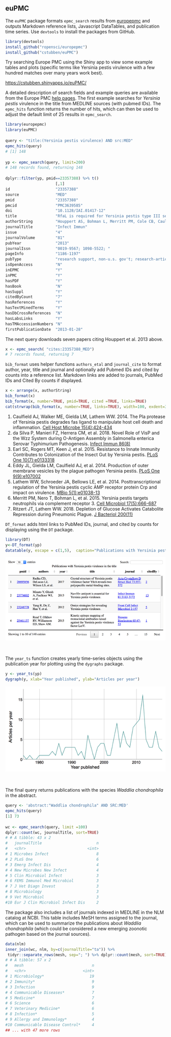 
## euPMC

The `euPMC` package formats `epmc_search` results from
[europepmc] and outputs Markdown
reference lists, Javascript DataTables, and publication time series. Use
`devtools` to install the packages from GitHub.

```r
library(devtools)
install_github("ropensci/europepmc")
install_github("cstubben/euPMC")
```

Try searching Europe PMC using the Shiny app to view some example tables and plots
(specific terms like Yersinia pestis virulence with a few hundred matches over many years work best).

https://cstubben.shinyapps.io/euPMC/


A detailed description of search fields and example queries are available from
the Europe PMC [help pages]. The first
example searches for *Yersinia pestis* virulence in the title from MEDLINE
sources (with pubmed IDs).  The `epmc_hits` function returns the number of
hits, which can then be used to adjust the default limit of 25 results in
`epmc_search`.


```r
library(europepmc)
library(euPMC)

query <- "title:(Yersinia pestis virulence) AND src:MED"
epmc_hits(query)
# [1] 148

yp <- epmc_search(query, limit=200)
# 148 records found, returning 148

dplyr::filter(yp, pmid==23357388) %>% t()
                      [,1]
id                    "23357388"
source                "MED"
pmid                  "23357388"
pmcid                 "PMC3639585"
doi                   "10.1128/IAI.01417-12"
title                 "RfaL is required for Yersinia pestis type III secretion and virulence."
authorString          "Houppert AS, Bohman L, Merritt PM, Cole CB, Caulfield AJ, Lathem WW, Marketon MM."
journalTitle          "Infect Immun"
issue                 "4"
journalVolume         "81"
pubYear               "2013"
journalIssn           "0019-9567; 1098-5522; "
pageInfo              "1186-1197"
pubType               "research support, non-u.s. gov't; research-article; journal article; research ..."
isOpenAccess          "N"
inEPMC                "Y"
inPMC                 "Y"
hasPDF                "Y"
hasBook               "N"
hasSuppl              "Y"
citedByCount          "7"
hasReferences         "Y"
hasTextMinedTerms     "Y"
hasDbCrossReferences  "N"
hasLabsLinks          "Y"
hasTMAccessionNumbers "N"
firstPublicationDate  "2013-01-28"
```


The next query downloads seven papers citing Houppert et al. 2013 above.


```r
x <- epmc_search( "cites:23357388_MED")
# 7 records found, returning 7
```

`bib_format` uses helper functions `authors_etal` and `journal_cite` to format author,
year, title and journal and optionally add Pubmed IDs and cited by counts into a
reference list.  Markdown links are added to journals, PubMed IDs and Cited By counts if displayed.


```r
x <- arrange(x, authorString)
bib_format(x)
bib_format(x, number=TRUE, pmid=TRUE, cited =TRUE, links=TRUE)
cat(strwrap(bib_format(x, number=TRUE, links=TRUE), width=100, exdent=3), sep="\n")
```

1. Caulfield AJ, Walker ME, Gielda LM, Lathem WW. 2014. The Pla protease of Yersinia pestis
   degrades fas ligand to manipulate host cell death and inflammation. [Cell Host Microbe
   15(4):424-434](https://doi.org/10.1016/j.chom.2014.03.005)
2. da Silva P, Manieri FZ, Herrera CM, et al. 2018. Novel Role of VisP and the Wzz System during
   O-Antigen Assembly in Salmonella enterica Serovar Typhimurium Pathogenesis. [Infect Immun
   86(8)](https://doi.org/10.1128/iai.00319-18)
3. Earl SC, Rogers MT, Keen J, et al. 2015. Resistance to Innate Immunity Contributes to
   Colonization of the Insect Gut by Yersinia pestis. [PLoS One
   10(7):e0133318](https://doi.org/10.1371/journal.pone.0133318)
4. Eddy JL, Gielda LM, Caulfield AJ, et al. 2014. Production of outer membrane vesicles by the
   plague pathogen Yersinia pestis. [PLoS One
   9(9):e107002](https://doi.org/10.1371/journal.pone.0107002)
5. Lathem WW, Schroeder JA, Bellows LE, et al. 2014. Posttranscriptional regulation of the Yersinia
   pestis cyclic AMP receptor protein Crp and impact on virulence. [MBio
   5(1):e01038-13](https://doi.org/10.1128/mBio.01038-13)
6. Merritt PM, Nero T, Bohman L, et al. 2015. Yersinia pestis targets neutrophils via complement
   receptor 3. [Cell Microbiol 17(5):666-687](https://doi.org/10.1111/cmi.12391)
7. Ritzert JT, Lathem WW. 2018. Depletion of Glucose Activates Catabolite Repression during
   Pneumonic Plague. [J Bacteriol 200(11)](https://doi.org/10.1128/jb.00737-17)


`DT_format` adds html links to PubMed IDs, journal, and cited by counts for displaying
using the `DT` package.


```r
library(DT)
y<-DT_format(yp)
datatable(y, escape = c(1,5),  caption="Publications with Yersinia pestis virulence in the title")
```

![DataTable](DT.png)

<br>

The `year_ts` function creates yearly time-series objects using the publication year for plotting using the `dygraphs` package.


```r
y <- year_ts(yp)
dygraph(y, xlab="Year published", ylab="Articles per year")
```

![Dygraph](yp.png)

<br>

The final query returns publications with the species *Waddlia chondrophila* in the abstract.

```r
query <- 'abstract:"Waddlia chondrophila" AND SRC:MED'
epmc_hits(query)
[1] 73

wc <- epmc_search(query, limit =100)
dplyr::count(wc, journalTitle, sort=TRUE)
# # A tibble: 43 x 2
#   journalTitle                        n
#   <chr>                           <int>
# 1 Microbes Infect                     8
# 2 PLoS One                            6
# 3 Emerg Infect Dis                    4
# 4 New Microbes New Infect             4
# 5 Clin Microbiol Infect               3
# 6 FEMS Immunol Med Microbiol          3
# 7 J Vet Diagn Invest                  3
# 8 Microbiology                        3
# 9 Vet Microbiol                       3
#10 Eur J Clin Microbiol Infect Dis     2
```

The package also includes a list of journals indexed in MEDLINE in the NLM
catalog at NCBI.  This table includes MeSH terms assigned to the journal, which
can be used to summarize the publications about *Waddlia chondrophila*  (which
could be considered a new emerging zoonotic pathogen based on the journal
sources).

```r
data(nlm)
inner_join(wc, nlm, by=c(journalTitle="ta")) %>%
 tidyr::separate_rows(mesh, sep="; ") %>% dplyr::count(mesh, sort=TRUE)
# # A tibble: 57 x 2
#   mesh                              n
#   <chr>                         <int>
# 1 Microbiology*                    19
# 2 Immunity*                         9
# 3 Infection                         9
# 4 Communicable Diseases*            7
# 5 Medicine*                         7
# 6 Science                           6
# 7 Veterinary Medicine*              6
# 8 Infection*                        5
# 9 Allergy and Immunology*           4
#10 Communicable Disease Control*     4
## ... with 47 more rows
```


[europepmc]: https://github.com/ropensci/europepmc
[help pages]: https://europepmc.org/Help#directsearch
